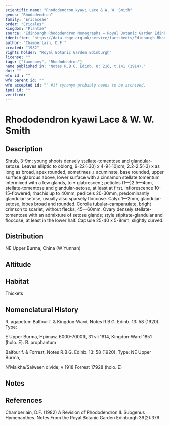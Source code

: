 ```yaml
---
scientific name: "Rhododendron kyawi Lace & W. W. Smith"
genus: "Rhododendron"
family: "Ericaceae"
order: "Ericales"
kingdom: "Plantae"
source: "Edinburgh Rhododendron Monographs – Royal Botanic Garden Edinburgh"
identifier: "https://data.rbge.org.uk/service/factsheets/Edinburgh_Rhododendron_Monographs.xhtml"
author: "Chamberlain, D.F."
created: "1982"
rights holder: "Royal Botanic Garden Edinburgh"
license: ""
tags: ["taxonomy", "Rhododendron"]
name published in: "Notes R.B.G. Edinb. 8: 216, t.141 (1914)."
doi: ""
wfo id : ""
wfo parent id: ""
wfo accepted id: "" #if synonym probably needs to be archived.                      
ipni id: ""
verified:
---
```


                       

# Rhododendron kyawi Lace & W. W. Smith

## Description
Shrub, 3-9m; young shoots densely stellate-tomentose and glandular-setose. Leaves elliptic to oblong, 9-22(-30) x 4-9(-10)cm, 2.2-2.5(-3) x as long as broad, apex rounded, sometimes ± acuminate, base rounded, upper surface glabrous above, lower surface with a cinnamon stellate tomentum intermixed with a few glands, to ± glabrescent; petioles (1—)2.5—4cm, stellate-tomentose and glandular-setose, at least at first. Inflorescence 10-15-flowered; rhachis up to 40mm; pedicels 20-30mm, predominantly glandular-setose, usually also sparsely floccose. Calyx 1—2mm, glandular-setose, lobes broad and rounded. Corolla tubular-campanulate, bright crimson to scarlet, without flecks, 45—60mm. Ovary densely stellate-tomentose with an admixture of setose glands; style stipitate-glandular and floccose, at least in the lower half. Capsule 25-40 x 5-8mm, slightly curved.

## Distribution
NE Upper Burma, China (W Yunnan)

## Altitude


## Habitat
Thickets

## Nomenclatural History
R. agapetum Balfour f. & Kingdon-Ward, Notes R.B.G. Edinb. 13: 58 (1920). Type:
   E Upper Burma, Hpimaw, 6000-7000ft, 31 vii 1914, Kingdon-Ward 1851 (holo. E). R. prophantum
   Balfour f. & Forrest, Notes R.B.G. Edinb. 13: 58 (1920). Type: NE Upper Burma,
   N'Maikha/Salween divide, v 1918 Forrest 17928 (holo. E)
                       
## Notes


## References

Chamberlain, D.F. (1982) A Revision of Rhododendron II. Subgenus Hymenanthes. Notes From the Royal Botanic Garden Edinburgh 39(2):376
